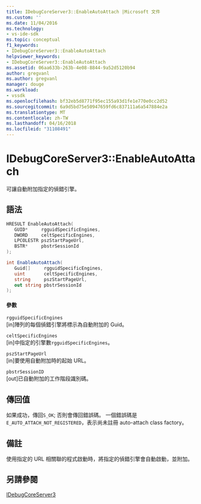 ```yaml
---
title: IDebugCoreServer3::EnableAutoAttach |Microsoft 文件
ms.custom: ''
ms.date: 11/04/2016
ms.technology:
- vs-ide-sdk
ms.topic: conceptual
f1_keywords:
- IDebugCoreServer3::EnableAutoAttach
helpviewer_keywords:
- IDebugCoreServer3::EnableAutoAttach
ms.assetid: 06aa633b-263b-4e08-8844-9a52d5120b94
author: gregvanl
ms.author: gregvanl
manager: douge
ms.workload:
- vssdk
ms.openlocfilehash: bf32eb5d8771f95ec155a93d1fe1e770e0cc2d52
ms.sourcegitcommit: 6a9d5bd75e50947659fd6c837111a6a547884e2a
ms.translationtype: MT
ms.contentlocale: zh-TW
ms.lasthandoff: 04/16/2018
ms.locfileid: "31108491"
---
```

# <a name="idebugcoreserver3enableautoattach"></a>IDebugCoreServer3::EnableAutoAttach
可讓自動附加指定的偵錯引擎。  
  
## <a name="syntax"></a>語法  
  
```cpp  
HRESULT EnableAutoAttach(  
   GUID*     rgguidSpecificEngines,  
   DWORD     celtSpecificEngines,  
   LPCOLESTR pszStartPageUrl,  
   BSTR*     pbstrSessionId  
);  
```  
  
```csharp  
int EnableAutoAttach(  
   Guid[]     rgguidSpecificEngines,  
   uint       celtSpecificEngines,  
   string     pszStartPageUrl,  
   out string pbstrSessionId  
);  
```  
  
#### <a name="parameters"></a>參數  
 `rgguidSpecificEngines`  
 [in]陣列的每個偵錯引擎將標示為自動附加的 Guid。  
  
 `celtSpecificEngines`  
 [in]中指定的引擎數`rgguidSpecificEngines`。  
  
 `pszStartPageUrl`  
 [in]要使用自動附加時的起始 URL。  
  
 `pbstrSessionID`  
 [out]已自動附加的工作階段識別碼。  
  
## <a name="return-value"></a>傳回值  
 如果成功，傳回`S_OK`; 否則會傳回錯誤碼。 一個錯誤碼是`E_AUTO_ATTACH_NOT_REGISTERED`，表示尚未註冊 auto-attach class factory。  
  
## <a name="remarks"></a>備註  
 使用指定的 URL 相關聯的程式啟動時，將指定的偵錯引擎會自動啟動，並附加。  
  
## <a name="see-also"></a>另請參閱  
 [IDebugCoreServer3](../../../extensibility/debugger/reference/idebugcoreserver3.md)